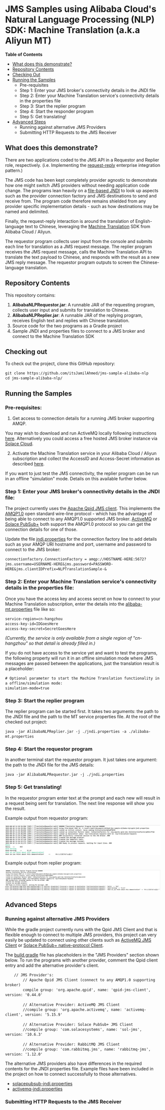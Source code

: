 # JMS Samples using Alibaba Cloud's Natural Language Processing (NLP) SDK: Machine Translation (a.k.a Aliyun MT)

__Table of Contents__
* [What does this demonstrate?](#what-does-this-demonstrate)
* [Repository Contents](#repository-contents)
* [Checking Out](#checking-out)
* [Running the Samples](#running-the-samples)
  * Pre-requisites
  * Step 1: Enter your JMS broker's connectivity details in the JNDI file
  * Step 2: Enter your Machine Translation service's connectivity details in the properties file
  * Step 3: Start the replier program
  * Step 4: Start the responder program
  * Step 5: Get translating!
* [Advanced Steps](#advanced-steps)
  * Running against alternative JMS Providers 
  * Submitting HTTP Requests to the JMS Receiver


## What does this demonstrate?

There are two applications coded to the JMS API in a Requestor and Replier role, respectively. (i.e. Implementing the [request-reply](https://www.enterpriseintegrationpatterns.com/patterns/messaging/RequestReplyJmsExample.html) enterprise integration pattern.)

The JMS code has been kept completely provider agnostic to demonstrate how one might switch JMS providers without needing application code change. The programs lean heavily on a [file-based JNDI](https://en.wikipedia.org/wiki/Java_Naming_and_Directory_Interface) to look up aspects such as the provider connection factory and JMS destinations to send and receive from. The program code therefore remains shielded from any provider specific implementation details - such as how destinations may be named and delimited.

Finally, the request-reply interaction is around the translation of English-language text to Chinese, leveraging the [Machine Translation](https://www.alibabacloud.com/products/machine-translation) SDK from Alibaba Cloud / Aliyun. 

The requestor program collects user input from the console and submits each line for translation as a JMS request message. The replier program receives the JMS request message, calls the Machine Translation API to translate the text payload to Chinese, and responds with the result as a new JMS reply message. The requestor program outputs to screen the Chinese-language translation.

## Repository Contents

This repository contains:

1. **AlibabaNLPRequestor.jar**: A runnable JAR of the requesting program, collects user input and submits for translation to Chinese.
2. **AlibabaNLPReplier.jar**: A runnable JAR of the replying program, receives English text and replies with Chinese translation.
3. Source code for the two programs as a Gradle project
4. Sample JNDI and properties files to connect to a JMS broker and connect to the Machine Translation SDK

## Checking out

To check out the project, clone this GitHub repository:

```
git clone https://github.com/itsJamilAhmed/jms-sample-alibaba-nlp
cd jms-sample-alibaba-nlp/
```

## Running the Samples

### Pre-requisites:

1. Get access to connection details for a running JMS broker supporting AMQP. 

You may wish to download and run ActiveMQ locally following instructions [here](https://activemq.apache.org/getting-started).
Alternatively you could access a free hosted JMS broker instance via [Solace Cloud](https://solace.com/cloud/). 

2. Activate the Machine Translation service in your Alibaba Cloud / Aliyun subscription and collect the AccessID and Access-Secret information as described [here](https://www.alibabacloud.com/help/doc-detail/96384.htm). 

If you want to just test the JMS connectivity, the replier program can be run in an offline "simulation" mode. Details on this available further below.

### Step 1: Enter your JMS broker's connectivity details in the JNDI file:

The project currently uses the [Apache Qpid JMS client](https://qpid.apache.org/components/jms/index.html). This implements the [AMQP1.0](https://en.wikipedia.org/wiki/Advanced_Message_Queuing_Protocol) open standard wire-line protocol - which has the advantage of being able to connect to any AMQP1.0 supported JMS broker.
[ActiveMQ](https://activemq.apache.org/) or [Solace PubSub+](https://solace.com/) both support the AMQP1.0 protocol so you can get the connection details for one of those.

Update the file [jndi.properties](jndi.properties) for the connection factory line to add details such as your AMQP URI hostname and port, username and password to connect to the JMS broker:

```
connectionfactory.ConnectionFactory = amqp://HOSTNAME-HERE:5672?jms.username=USERNAME-HERE&jms.password=PASSWORD-HERE&jms.clientIDPrefix=NLPTranslationSample-&
```


### Step 2: Enter your Machine Translation service's connectivity details in the properties file:

Once you have the access key and access secret on how to connect to your Machine Translation subscription, enter the details into the [alibaba-mt.properties](alibaba-mt.properties) file like so:

```
service-region=cn-hangzhou
access-key-id=IDGoesHere
access-key-secret=SecretGoesHere
```

_(Currently, the service is only available from a single region of "cn-hangzhou" so that detail is already filled in.)_

If you do not have access to the service yet and want to test the programs, the following property will run it in an offline simulation mode where JMS messages are passed between the applications, just the translation result is a placeholder:

```
# Optional parameter to start the Machine Translation functionality in a offline/simulation mode:
simulation-mode=true
```

### Step 3: Start the replier program

The replier program can be started first. It takes two arguments: the path to the JNDI file and the path to the MT service properties file. At the root of the checked out project:

```
java -jar AlibabaNLPReplier.jar -j ./jndi.properties -a ./alibaba-mt.properties
```

### Step 4: Start the requestor program

In another terminal start the requestor program. It just takes one argument: the path to the JNDI file for the JMS details:

```
java -jar AlibabaNLPRequestor.jar -j ./jndi.properties
```

### Step 5: Get translating!

In the requestor program enter text at the prompt and each new will result in a request being sent for translation. The next line response will show you the result.

Example output from requestor program:

![Console output from AlibabaNLPRequestor.jar](images/requestor-console.jpg)


Example output from replier program:

![Console output from AlibabaNLPReplier.jar](images/replier-console.jpg)

## Advanced Steps

### Running against alternative JMS Providers 

While the gradle project currently runs with the Qpid JMS Client and that is flexible enough to connect to multiple JMS providers, this project can very easily be updated to connect using other clients such as [ActiveMQ JMS Client](https://mvnrepository.com/artifact/org.apache.activemq/activemq-client) or [Solace PubSub+ native-protocol Client](https://mvnrepository.com/artifact/com.solacesystems/sol-jms).

The [build.gradle](build.gradle) file has placeholders in the "JMS Providers" section shown below.
To run the programs with another provider, comment the Qpid client entry and add the alternative provider's client.

```
	// JMS Provider's:
		// Apache Qpid JMS Client (connect to any AMQP1.0 supporting broker)
		compile group: 'org.apache.qpid', name: 'qpid-jms-client', version: '0.44.0'
		
		// Alternative Provider: ActiveMQ JMS Client
		//compile group: 'org.apache.activemq', name: 'activemq-client', version: '5.15.9'
		
		// Alternative Provider: Solace PubSub+ JMS Client
		//compile group: 'com.solacesystems', name: 'sol-jms', version: '10.6.3'
		
		// Alternative Provider: RabbitMQ JMS Client
		//compile group: 'com.rabbitmq.jms', name: 'rabbitmq-jms', version: '1.12.0'

```

The alternative JMS providers also have differences in the required contents for the JNDI properties file.
Example files have been included in the project on how to connect successfully to those alternatives.

- [solacepubsub-jndi.properties](solacepubsub-jndi.properties)
- [activemq-jndi.properties](activemq-jndi.properties)

### Submitting HTTP Requests to the JMS Receiver










